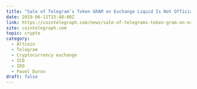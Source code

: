 ```yaml
---
title: "Sale of Telegram’s Token GRAM on Exchange Liquid Is Not Official: Source"
date: 2019-06-11T15:48:00Z
link: https://cointelegraph.com/news/sale-of-telegrams-token-gram-on-exchange-liquid-is-not-official-source?utm_medium=RSS&utm_source=hune
site: cointelegraph.com
topic: crypto
category:
  - Altcoin
  - Telegram
  - Cryptocurrency exchange
  - ICO
  - IEO
  - Pavel Durov
draft: false
---
```

